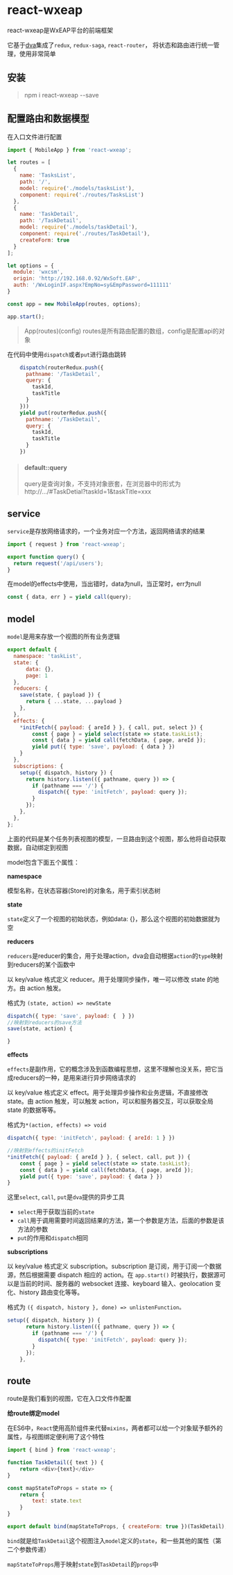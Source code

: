 # react-wxeap

react-wxeap是WxEAP平台的前端框架

它基于[dva](https://github.com/dvajs/dva)集成了`redux`, `redux-saga`, `react-router`，
将状态和路由进行统一管理，使用非常简单

## 安装
> npm i react-wxeap --save

<a id="1">

## 配置路由和数据模型

在入口文件进行配置
```js
import { MobileApp } from 'react-wxeap';

let routes = [
  {
    name: 'TasksList',
    path: '/',
    model: require('./models/tasksList'),
    component: require('./routes/TasksList')
  },
  {
    name: 'TaskDetail',
    path: '/TaskDetail',
    model: require('./models/taskDetail'),
    component: require('./routes/TaskDetail'),
    createForm: true
  }
];

let options = {
  module: 'wxcsm',
  origin: 'http://192.168.0.92/WxSoft.EAP',
  auth: '/WxLoginIF.aspx?EmpNo=sy&EmpPassword=111111'
}

const app = new MobileApp(routes, options);

app.start();
```

> App(routes)(config)
routes是所有路由配置的数组，config是配置api的对象

在代码中使用`dispatch`或者`put`进行路由跳转
```js
    dispatch(routerRedux.push({
      pathname: '/TaskDetail',
      query: {
        taskId,
        taskTitle
      }
    }))
    yield put(routerRedux.push({
      pathname: '/TaskDetail',
      query: {
        taskId,
        taskTitle
      }
    })
```

> #### default::query
>
> query是查询对象，不支持对象嵌套，在浏览器中的形式为 http://.../#TaskDetial?taskId=1&taskTitle=xxx


<a id="2"/>

## service 

`service`是存放网络请求的，一个业务对应一个方法，返回网络请求的结果
```js
import { request } from 'react-wxeap';

export function query() {
  return request('/api/users');
}

```
在model的effects中使用，当出错时，data为null，当正常时，err为null
```js
const { data, err } = yield call(query);
```
 
## model
`model`是用来存放一个视图的所有业务逻辑
```js
export default {
  namespace: 'taskList',
  state: {
      data: {},
      page: 1
  },
  reducers: {
    save(state, { payload }) {
      return { ...state, ...payload }
    },
  },
  effects: {
    *initFetch({ payload: { areId } }, { call, put, select }) {
        const { page } = yield select(state => state.taskList);
        const { data } = yield call(fetchData, { page, areId });
        yield put({ type: 'save', payload: { data } })
    }
  },
  subscriptions: {
    setup({ dispatch, history }) {
      return history.listen(({ pathname, query }) => {
        if (pathname === '/') {
          dispatch({ type: 'initFetch', payload: query });
        }
      });
    },
  },
};

```
上面的代码是某个任务列表视图的模型，一旦路由到这个视图，那么他将自动获取数据，自动绑定到视图

model包含下面五个属性：

**namespace**

模型名称，在状态容器(Store)的对象名，用于索引状态树

**state**

`state`定义了一个视图的初始状态，例如data: {}，那么这个视图的初始数据就为空

**reducers**

`reducers`是reducer的集合，用于处理action，dva会自动根据`action`的`type`映射到reducers的某个函数中

以 key/value 格式定义 reducer。用于处理同步操作，唯一可以修改 state 的地方。由 action 触发。

格式为 `(state, action) => newState`
```js
dispatch({ type: 'save', payload: {  } })
//映射到reducers的save方法
save(state, action) {

}
```
**effects**

`effects`是副作用，它的概念涉及到函数编程思想，这里不理解也没关系，把它当成reducers的一种，是用来进行异步网络请求的

以 key/value 格式定义 effect。用于处理异步操作和业务逻辑，不直接修改 state。由 action 触发，可以触发 action，可以和服务器交互，可以获取全局 state 的数据等等。

格式为`*(action, effects) => void`
```js
dispatch({ type: 'initFetch', payload: { areId: 1 } })

//映射到effects的initFetch
*initFetch({ payload: { areId } }, { select, call, put }) {
    const { page } = yield select(state => state.taskList);
    const { data } = yield call(fetchData, { page, areId });
    yield put({ type: 'save', payload: { data } })
}
```

这里`select`, `call`, `put`是`dva`提供的异步工具

* `select`用于获取当前的`state`
* `call`用于调用需要时间返回结果的方法，第一个参数是方法，后面的参数是该方法的参数
* `put`的作用和`dispatch`相同

**subscriptions**

以 key/value 格式定义 subscription。subscription 是订阅，用于订阅一个数据源，然后根据需要 dispatch 相应的 action。在 `app.start()` 时被执行，数据源可以是当前的时间、服务器的 websocket 连接、keyboard 输入、geolocation 变化、history 路由变化等等。

格式为 `({ dispatch, history }, done) => unlistenFunction。`

```js
setup({ dispatch, history }) {
      return history.listen(({ pathname, query }) => {
        if (pathname === '/') {
          dispatch({ type: 'initFetch', payload: query });
        }
      });
    },
```

<a id="3"/>

## route

route是我们看到的视图，它在入口文件作配置

**给route绑定model**

在ES6中，`React`使用高阶组件来代替`mixins`，两者都可以给一个对象赋予额外的属性，与视图绑定便利用了这个特性

```js
import { bind } from 'react-wxeap';

function TaskDetail({ text }) {
    return <div>{text}</div>
}

const mapStateToProps = state => {
    return {
        text: state.text
    }
}

export default bind(mapStateToProps, { createForm: true })(TaskDetail);
```

`bind`就是给`TaskDetail`这个视图注入`model`定义的`state`，和一些其他的属性（第二个参数传递）

`mapStateToProps`用于映射`state`到`TaskDetail`的`props`中